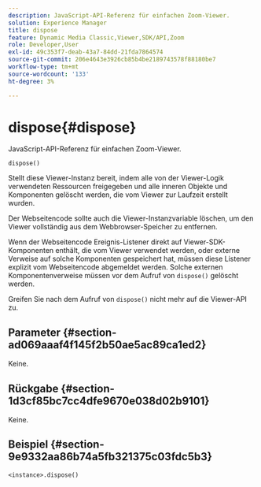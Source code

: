 ```yaml
---
description: JavaScript-API-Referenz für einfachen Zoom-Viewer.
solution: Experience Manager
title: dispose
feature: Dynamic Media Classic,Viewer,SDK/API,Zoom
role: Developer,User
exl-id: 49c353f7-deab-43a7-84dd-21fda7864574
source-git-commit: 206e4643e3926cb85b4be2189743578f88180be7
workflow-type: tm+mt
source-wordcount: '133'
ht-degree: 3%

---
```


# dispose{#dispose}

JavaScript-API-Referenz für einfachen Zoom-Viewer.

`dispose()`

Stellt diese Viewer-Instanz bereit, indem alle von der Viewer-Logik verwendeten Ressourcen freigegeben und alle inneren Objekte und Komponenten gelöscht werden, die vom Viewer zur Laufzeit erstellt wurden.

Der Webseitencode sollte auch die Viewer-Instanzvariable löschen, um den Viewer vollständig aus dem Webbrowser-Speicher zu entfernen.

Wenn der Webseitencode Ereignis-Listener direkt auf Viewer-SDK-Komponenten enthält, die vom Viewer verwendet werden, oder externe Verweise auf solche Komponenten gespeichert hat, müssen diese Listener explizit vom Webseitencode abgemeldet werden. Solche externen Komponentenverweise müssen vor dem Aufruf von `dispose()` gelöscht werden.

Greifen Sie nach dem Aufruf von `dispose()` nicht mehr auf die Viewer-API zu.

## Parameter {#section-ad069aaaf4f145f2b50ae5ac89ca1ed2}

Keine.

## Rückgabe {#section-1d3cf85bc7cc4dfe9670e038d02b9101}

Keine.

## Beispiel {#section-9e9332aa86b74a5fb321375c03fdc5b3}

```
<instance>.dispose()
```
